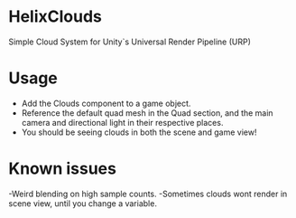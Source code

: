 # HelixClouds
 Simple Cloud System for Unity`s Universal Render Pipeline (URP)
 
# Usage

- Add the Clouds component to a game object.
- Reference the default quad mesh in the Quad section, and the main camera and directional light in their respective places.
- You should be seeing clouds in both the scene and game view!

# Known issues

-Weird blending on high sample counts.
-Sometimes clouds wont render in scene view, until you change a variable.

